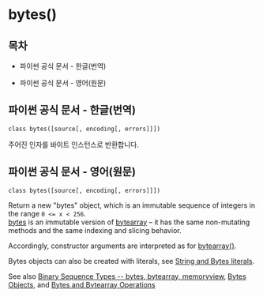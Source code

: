 # bytes()

## 목차

* 파이썬 공식 문서 - 한글(번역)
    
* 파이썬 공식 문서 - 영어(원문)

## 파이썬 공식 문서 - 한글(번역)

`class bytes([source[, encoding[, errors]]])`

주어진 인자를 바이트 인스턴스로 반환합니다.

## 파이썬 공식 문서 - 영어(원문)

`class bytes([source[, encoding[, errors]]])`

Return a new "bytes" object, which is an immutable sequence of integers in the range `0 <= x < 256`.<br>
[bytes](https://docs.python.org/3/library/stdtypes.html#bytes) is an immutable version of 
[bytearray](https://docs.python.org/3/library/stdtypes.html#bytearray) – it has the same non-mutating methods and the same indexing and slicing behavior.

Accordingly, constructor arguments are interpreted as for [bytearray()](https://docs.python.org/3/library/stdtypes.html#bytearray).

Bytes objects can also be created with literals, see 
[String and Bytes literals](https://docs.python.org/3/reference/lexical_analysis.html#strings).

See also [Binary Sequence Types -- bytes, bytearray, memoryview](https://docs.python.org/3/library/stdtypes.html#binaryseq), 
[Bytes Objects](https://docs.python.org/3/library/stdtypes.html#typebytes), and 
[Bytes and Bytearray Operations](https://docs.python.org/3/library/stdtypes.html#bytes-methods)